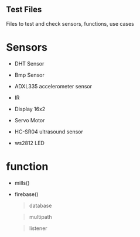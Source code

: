 ## Test Files
Files to test and check sensors, functions, use cases

# Sensors

- DHT Sensor

- Bmp Sensor

- ADXL335 accelerometer sensor

- IR

- Display 16x2

- Servo Motor

- HC-SR04 ultrasound sensor

- ws2812 LED

# function

- mills()

- firebase()

  >database
     
  >multipath
     
  >listener
